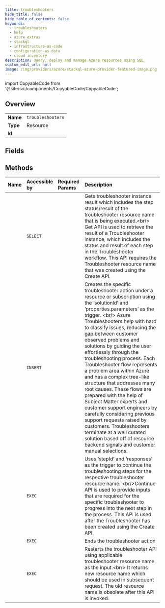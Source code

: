 ```yaml
---
title: troubleshooters
hide_title: false
hide_table_of_contents: false
keywords:
  - troubleshooters
  - help
  - azure_extras    
  - stackql
  - infrastructure-as-code
  - configuration-as-data
  - cloud inventory
description: Query, deploy and manage Azure resources using SQL
custom_edit_url: null
image: /img/providers/azure/stackql-azure-provider-featured-image.png
---
```


import CopyableCode from '@site/src/components/CopyableCode/CopyableCode';




## Overview
<table><tbody>
<tr><td><b>Name</b></td><td><code>troubleshooters</code></td></tr>
<tr><td><b>Type</b></td><td>Resource</td></tr>
<tr><td><b>Id</b></td><td><CopyableCode code="azure_extras.help.troubleshooters" /></td></tr>
</tbody></table>

## Fields
## Methods
| Name | Accessible by | Required Params | Description |
|:-----|:--------------|:----------------|:------------|
| <CopyableCode code="get" /> | `SELECT` | <CopyableCode code="scope, troubleshooterName" /> | Gets troubleshooter instance result which includes the step status/result of the troubleshooter resource name that is being executed.&lt;br/&gt; Get API is used to retrieve the result of a Troubleshooter instance, which includes the status and result of each step in the Troubleshooter workflow. This API requires the Troubleshooter resource name that was created using the Create API. |
| <CopyableCode code="create" /> | `INSERT` | <CopyableCode code="scope, troubleshooterName" /> | Creates the specific troubleshooter action under a resource or subscription using the ‘solutionId’ and  ‘properties.parameters’ as the trigger. &lt;br/&gt; Azure Troubleshooters help with hard to classify issues, reducing the gap between customer observed problems and solutions by guiding the user effortlessly through the troubleshooting process. Each Troubleshooter flow represents a problem area within Azure and has a complex tree-like structure that addresses many root causes. These flows are prepared with the help of Subject Matter experts and customer support engineers by carefully considering previous support requests raised by customers. Troubleshooters terminate at a well curated solution based off of resource backend signals and customer manual selections. |
| <CopyableCode code="continue" /> | `EXEC` | <CopyableCode code="scope, troubleshooterName" /> | Uses ‘stepId’ and ‘responses’ as the trigger to continue the troubleshooting steps for the respective troubleshooter resource name. &lt;br/&gt;Continue API is used to provide inputs that are required for the specific troubleshooter to progress into the next step in the process. This API is used after the Troubleshooter has been created using the Create API. |
| <CopyableCode code="end" /> | `EXEC` | <CopyableCode code="scope, troubleshooterName" /> | Ends the troubleshooter action |
| <CopyableCode code="restart" /> | `EXEC` | <CopyableCode code="scope, troubleshooterName" /> | Restarts the troubleshooter API using applicable troubleshooter resource name as the input.&lt;br/&gt; It returns new resource name which should be used in subsequent request. The old resource name is obsolete after this API is invoked. |
